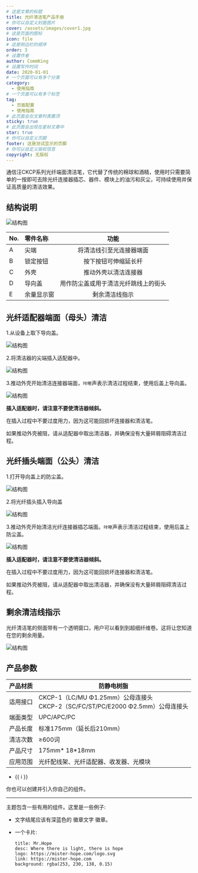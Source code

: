 ```yaml
---
# 这是文章的标题
title: 光纤清洁笔产品手册
# 你可以自定义封面图片
cover: /assets/images/cover1.jpg
# 这是页面的图标
icon: file
# 这是侧边栏的顺序
order: 3
# 设置作者
author: CommKing
# 设置写作时间
date: 2020-01-01
# 一个页面可以有多个分类
category:
  - 使用指南
# 一个页面可以有多个标签
tag:
  - 页面配置
  - 使用指南
# 此页面会在文章列表置顶
sticky: true
# 此页面会出现在星标文章中
star: true
# 你可以自定义页脚
footer: 这是测试显示的页脚
# 你可以自定义版权信息
copyright: 无版权
---
```




<!-- more -->



通信汪CKCP系列光纤端面清洁笔，它代替了传统的棉球和酒精，使用时只需要简单的一按即可去除光纤连接器插芯、器件、模块上的油污和灰尘，可持续使用并保证高质量的清洁效果。

## 结构说明

![结构图](/assets/image/ckcp/ckcp_1.jpg)

| No.  | 零件名称   |                 功能                 |
| :--- | :--------- | :----------------------------------: |
| A    | 尖端       |       将清洁线引至光连接器端面       |
| B    | 锁定按钮   |         按下按钮可伸缩延长杆         |
| C    | 外壳       |         推动外壳以清洁连接器         |
| D    | 导向盖     | 用作防尘盖或用于清洁光纤跳线上的街头 |
| E    | 余量显示窗 |            剩余清洁线指示            |

  ## 光纤适配器端面（母头）清洁

1.从设备上取下导向盖。

![结构图](/assets/image/ckcp/ckcp_2.jpg)

2.将清洁器的尖端插入适配器中。

![结构图](/assets/image/ckcp/ckcp_3.jpg)

3.推动外壳开始清洁连接器端面，`咔嚓`声表示清洁过程结束，使用后盖上导向盖。

![结构图](/assets/image/ckcp/ckcp_4.jpg)

**插入适配器时，请注意不要使清洁器倾斜。**

在插入过程中不要过度用力，因为这可能回损坏连接器和清洁笔。

如果推动外壳被阻，请从适配器中取出清洁器，并确保没有大量碎屑阻碍清洁过程。

## 光纤插头端面（公头）清洁

1.打开导向盖上的防尘盖。

![结构图](/assets/image/ckcp/ckcp_5.jpg)

2.将光纤插头插入导向盖

![结构图](/assets/image/ckcp/ckcp_6.jpg)

3.推动外壳开始清洁光纤连接器插芯端面。`咔嚓`声表示清洁过程结束，使用后盖上防尘盖。

![结构图](/assets/image/ckcp/ckcp_7.jpg)

**插入适配器时，请注意不要使清洁器倾斜。**

在插入过程中不要过度用力，因为这可能回损坏连接器和清洁笔。

如果推动外壳被阻，请从适配器中取出清洁器，并确保没有大量碎屑阻碍清洁过程。

## 剩余清洁线指示

光纤清洁笔的侧面带有一个透明窗口，用户可以看到到超细纤维卷。这将让您知道在您的剩余用量。

![结构图](/assets/image/ckcp/ckcp_8.jpg)

## 产品参数

| 产品材质 | 防静电树脂                                                   |
| -------- | ------------------------------------------------------------ |
| 适用接口 | CKCP-1（LC/MU Φ1.25mm）公母连接头<br>CKCP-2（SC/FC/ST/PC/E2000  Φ2.5mm）公母连接头 |
| 端面类型 | UPC/APC/PC                                                   |
| 产品长度 | 标准175mm（延长后210mm）                                     |
| 清洁次数 | ≥600词                                                       |
| 产品尺寸 | 175mm* 18*18mm                                               |
| 应用范围 | 光纤配线架、光纤适配器、收发器、光模块                       |



<!-- markdownlint-disable MD033 -->

<ul>
  <li v-for="i in 3">{{ i }}</li>
</ul>

<!-- markdownlint-enable MD033 -->

你也可以创建并引入你自己的组件。

<MyComponent />

<script setup>
import { defineComponent, h, ref } from 'vue';

const MyComponent = defineComponent({
  setup() {
    const input = ref('Hello world!');
    const onInput = (e) => {
      input.value = e.target.value;
    };

    return () => [
      h('p', [
        h('span','输入: '),
        h('input', {
          value: input.value,
          onInput,
        }),
      ]),
      h('p', [h('span','输出: '), input.value]),
    ];
  },
});
</script>

---

主题包含一些有用的组件。这里是一些例子:

- 文字结尾应该有深蓝色的 徽章文字 徽章。 <Badge text="徽章文字" color="#242378" />

- 一个卡片:

  ```component VPCard
  title: Mr.Hope
  desc: Where there is light, there is hope
  logo: https://mister-hope.com/logo.svg
  link: https://mister-hope.com
  background: rgba(253, 230, 138, 0.15)
  ```
